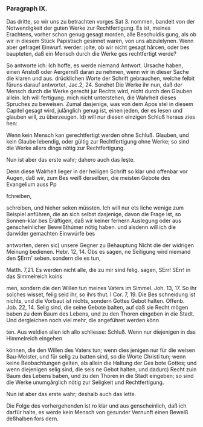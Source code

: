 

<!-- seite 321 -->
### Paragraph  IX. ###

Das dritte, so wir uns zu betrachten vorges Sat 3. nommen, bandelt von der Notwendigkeit der guten Werke zur Rechtfertigung. Es ist, meines Erachtens, vorher schon genug gesagt morden, alle Beschuldis gung, als ob wir in diesem Stück Papistisch gesinnet waren, von uns abzulelynen. Wenn aber gefraget Einwurf. werder: jolte, ob wir nicht gesagt hårcen, oder bes baupteten, daß ein Mensch durch die Werke ges rechtfertigt werde?

So antworte ich: Ich hoffe, es werde niemand Antwort. Ursache haben, einen Anstoß oder Aergerniß daran zu nehmen, wenn wir in dieser Sache die klaren und aus. drücklichen Worte der Schrift gebrauchen, welche felbit füruns darauf antwortet, Jac.2, 24. Sorehet Die Werke ihr nun, daß der Mensch durch die Werke gerecht jur Rechts wird, nicht durch den Glauben allein. Ich will fertigung. mich nicht unterstehen, die Wahrheit dieses Spruches zu beweisen. Zumal dasjenige, was von dem Apos stel in diesem Capitel gesagt wird, julånglich genug ist, einen jeden, der es lesen und glauben will, zu überzeugen. Id) will nur diesen einzigen Schluß heraus zies hen:

Wenn kein Mensch kan gerechtfertigt werden ohne Schluß. Glauben, und kein Glaube lebendig, oder gültig zur Rechtfertigung ohne Werke; so sind die Werke allers dings nötig zur Rechtfertigung.

Nun ist aber das erste wahr; dahero auch das leşte.

Denn diese Walrheit lieger in der heiligen Schrift so klar und offenbar vor Augen, daß wir, zum Bes weiß derselben, die meisten Gebote des Evangelium auss Pp

fchreiben,
<!-- seite 322 -->
schreiben, und hieher seken müssten. Ich will nur ets liche wenige zum Beispiel anführen, die an sich selbst dasjenige, davon die Frage ist, so Sonnen-klar bes Eräftigen, daß wir keiner fernern Auslegung oder aus genscheinlicher Beweißthúmer nötig haben. und alsdenn will ich die darwider gemachten Einwvúrfe bes

antworten, deren sic) unsere Gegner zu Behauptung Nicht die der widrigen Meinung bedienen. Hebr. 12, 14. Obs es sagen, ne Seiligung wird niemand den ŞErrn' seben. sondern die es tun,

Matth. 7,21. Es werden nicht alle, die zu mir sind felig. sagen, SErr! SErr! in das Simmelreich koins

men, sondern die den Willen tun meines Vaters im Simmel. Joh. 13, 17. So ihr solches wisset, felig seid ihr, so ihrs thut. I Cor. 7, 19. Die Bes schneidung ist nichts, und die Vorbaut ist nichts, sondern Gottes Gebot halten. Offenb. Job. 22, 14. Selig sind, die seine Gebote balten, auf daß sie Recht mögen baben zu dem Baum des Lebens, und zu den Thoren eingeben in die Stadt. Und dergleichen noch viel mehr, die angeführet werden könn

ten. Aus weldien allen ich allo schliesse: Schluß. Wenn nur diejenigen in das Himmelreich eingehen

können, die den Willen des Vaters tun; wenn dies jenigen nur für die weisen Bau-Meister, und für selig zu batten sind, so die Worte Christi tun; wenn keine Beobachtungen gelten, als allein die Haltung der Ges bote Gottes; und wenn diejenigen selig sind, die seis ne Gebot halten, und dadurc) Recht zuin Baum des Lebens baben, und zu den Thoren in die Stadt eingeben; so sind die Werke unumgårglich nötig zur Seligkeit und Rechtfertigung.

Nun ist aber das erste wahr; deshalb
 auch das lette.

Die Folge des vorhergehenden ist ro klar und aus genscheinlich, daß ich darfür halte, es werde kein Mensch von gesunder Vernunft einen Beweiß deßhalben fors dern.

